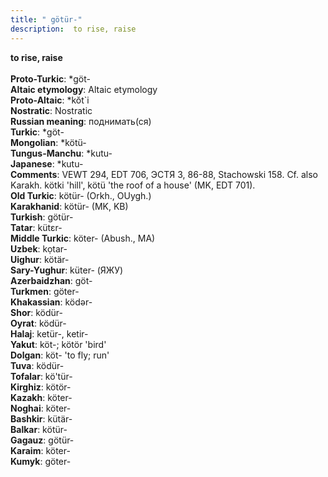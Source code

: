 ```yaml
---
title: " götür-"
description:  to rise, raise
---
```

<p data-pagefind-weight="0.5">
<strong> to rise, raise</strong><br><br>
<strong>Proto-Turkic</strong>:  *göt-<br>
<strong>Altaic etymology</strong>:  Altaic etymology<br>
<strong> Proto-Altaic</strong>:  *kŏt`i<br>
<strong>Nostratic</strong>:  Nostratic<br>
<strong>Russian meaning</strong>:  поднимать(ся)<br>
<strong>Turkic</strong>:  *göt-<br>
<strong>Mongolian</strong>:  *kötü-<br>
<strong>Tungus-Manchu</strong>:  *kutu-<br>
<strong>Japanese</strong>:  *kutu-<br>
<strong>Comments</strong>:  VEWT 294, EDT 706, ЭСТЯ 3, 86-88, Stachowski 158. Cf. also Karakh. kötki 'hill', kötü 'the roof of a house' (MK, EDT 701).<br>
<strong>Old Turkic</strong>:  kötür- (Orkh., OUygh.)<br>
<strong>Karakhanid</strong>:  kötür- (MK, KB)<br>
<strong>Turkish</strong>:  götür-<br>
<strong>Tatar</strong>:  kütɛr-<br>
<strong>Middle Turkic</strong>:  köter- (Abush., MA)<br>
<strong>Uzbek</strong>:  kọtar-<br>
<strong>Uighur</strong>:  kötär-<br>
<strong>Sary-Yughur</strong>:  küter- (ЯЖУ)<br>
<strong>Azerbaidzhan</strong>:  göt-<br>
<strong>Turkmen</strong>:  göter-<br>
<strong>Khakassian</strong>:  ködǝr-<br>
<strong>Shor</strong>:  ködür-<br>
<strong>Oyrat</strong>:  ködür-<br>
<strong>Halaj</strong>:  ketür-, ketir-<br>
<strong>Yakut</strong>:  köt-; kötör 'bird'<br>
<strong>Dolgan</strong>:  köt- 'to fly; run'<br>
<strong>Tuva</strong>:  ködür-<br>
<strong>Tofalar</strong>:  kö'tür-<br>
<strong>Kirghiz</strong>:  kötör-<br>
<strong>Kazakh</strong>:  köter-<br>
<strong>Noghai</strong>:  köter-<br>
<strong>Bashkir</strong>:  kütär-<br>
<strong>Balkar</strong>:  kötür-<br>
<strong>Gagauz</strong>:  götür-<br>
<strong>Karaim</strong>:  köter-<br>
<strong>Kumyk</strong>:  göter-<br>

</p>
